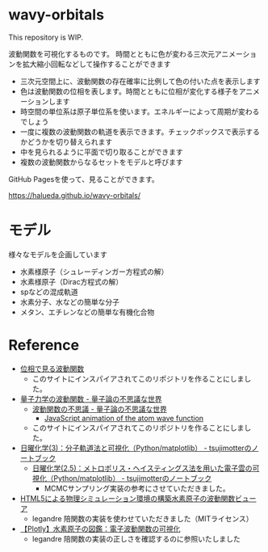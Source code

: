 # wavy-orbitals
This repository is WIP.

波動関数を可視化するものです。
時間とともに色が変わる三次元アニメーションを拡大縮小回転などして操作することができます


- 三次元空間上に、波動関数の存在確率に比例して色の付いた点を表示します
- 色は波動関数の位相を表します。時間とともに位相が変化する様子をアニメーションします
- 時空間の単位系は原子単位系を使います。エネルギーによって周期が変わるでしょう
- 一度に複数の波動関数の軌道を表示できます。チェックボックスで表示するかどうかを切り替えられます
- 中を見られるように平面で切り取ることができます
- 複数の波動関数からなるセットをモデルと呼びます


GitHub Pagesを使って、見ることができます。

https://halueda.github.io/wavy-orbitals/

# モデル

様々なモデルを企画しています

- 水素様原子（シュレーディンガー方程式の解）
- 水素様原子（Dirac方程式の解）
- spなどの混成軌道
- 水素分子、水などの簡単な分子
- メタン、エチレンなどの簡単な有機化合物

# Reference

- [位相で見る波動関数](http://v.rentalserver.jp/morigon.jp/Repository/SUBI0/iso.html)
  - このサイトにインスパイアされてこのリポジトリを作ることにしました。
- [量子力学の波動関数 - 量子論の不思議な世界](https://xseek-qm.net/atom.html)
  - [波動関数の不思議 - 量子論の不思議な世界](https://xseek-qm.net/wave.html)
    - [JavaScript animation of the atom wave function](https://xseek-qm.net/atom/atom.htm)
  - このサイトにインスパイアされてこのリポジトリを作ることにしました。
- [日曜化学(3)：分子軌道法と可視化（Python/matplotlib） - tsujimotterのノートブック](https://tsujimotter.hatenablog.com/entry/molecular-orbital-visualization)
    - [日曜化学(2.5)：メトロポリス・ヘイスティングス法を用いた電子雲の可視化（Python/matplotlib） - tsujimotterのノートブック](https://tsujimotter.hatenablog.com/entry/metropolis-hastings-algorithm)
        - MCMCサンプリング実装の参考にさせていただきました。
- [HTML5による物理シミュレーション環境の構築水素原子の波動関数ビューア](https://www.natural-science.or.jp/article/20120406225432.php)
    - legandre 陪関数の実装を使わせていただきました（MITライセンス）
- [【Plotly】水素原子の図鑑：電子波動関数の可視化](https://zenn.dev/shittoku_xxx/articles/dc13eb4c060a1c)
    - legandre 陪関数の実装の正しさを確認するのに参照いたしました
